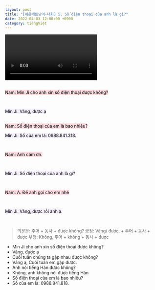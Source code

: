 ```yaml
---
layout: post
title: "[쉬운베트남어-대화] 5. Số điện thoại của anh là gì?"
date: 2022-04-03 12:00:00 +0900
category: tiếngViệt
---
```


<div class="video-container">
    <video id="player" class="video-js vjs-default-skin vjs-big-play-centered" data-json="/public/json/쉬운베트남어-대화5과.json"></video>
</div>

<br>

<mark style="background-color: #ffdce0">Nam: Min Ji cho anh xin số điện thoại được không?</mark>

<br>

<mark style="background-color: #f5f0ff">Min Ji: Vâng, được ạ</mark>

<br>
<mark style="background-color: #ffdce0">Nam: Số điện thoại của em là bao nhiêu?</mark>

<br>

<mark style="background-color: #f5f0ff">Min Ji: Số của em là: 0988.841.318.</mark>

<br>

<mark style="background-color: #ffdce0">Nam: Anh cám ơn.</mark>

<br>

<mark style="background-color: #f5f0ff">Min Ji: Số điện thoại của anh là gì?</mark>

<br>

<mark style="background-color: #ffdce0">Nam: À. Để anh gọi cho em nhé</mark>

<br>

<mark style="background-color: #f5f0ff">Min Ji: Vâng, được rồi anh ạ.</mark>

<br>

> 의문문: 주어 + 동사 + được không?
> 긍정: Vâng/ được, + 주어 + 동사 + được
> 부정: Không, 주어 + không + 동사 + được

- Min Ji cho anh xin số điện thoại được không?
- Vâng, được ạ
- Cuối tuần chúng ta gặp nhau được không?
- Vâng ạ, Cuối tuần em gặp được.
- Anh nói tiếng Hàn được không?
- Không, anh không nói được tiếng Hàn
- Số điện thoại của em là bao nhiêu?
- Số của em là: 0988.841.818.